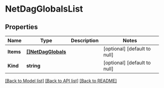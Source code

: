 # NetDagGlobalsList

## Properties
Name | Type | Description | Notes
------------ | ------------- | ------------- | -------------
**Items** | [**[]NetDagGlobals**](net_dagGlobals.md) |  | [optional] [default to null]
**Kind** | **string** |  | [optional] [default to null]

[[Back to Model list]](../README.md#documentation-for-models) [[Back to API list]](../README.md#documentation-for-api-endpoints) [[Back to README]](../README.md)


